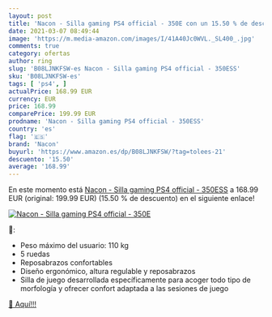 ```yaml
---
layout: post
title: 'Nacon - Silla gaming PS4 official - 350E con un 15.50 % de descuento'
date: 2021-03-07 08:49:44
image: 'https://m.media-amazon.com/images/I/41A40Jc0WVL._SL400_.jpg'
comments: true
category: ofertas
author: ring
slug: 'B08LJNKFSW-es Nacon - Silla gaming PS4 official - 350ESS'
sku: 'B08LJNKFSW-es'
tags: [ 'ps4', ]
actualPrice: 168.99 EUR
currency: EUR
price: 168.99
comparePrice: 199.99 EUR
prodname: 'Nacon - Silla gaming PS4 official - 350ESS'
country: 'es'
flag: '🇪🇸'
brand: 'Nacon'
buyurl: 'https://www.amazon.es/dp/B08LJNKFSW/?tag=tolees-21'
descuento: '15.50'
average: '168.99'
---
```


En este momento está [Nacon - Silla gaming PS4 official - 350ESS](https://www.amazon.es/dp/B08LJNKFSW/?tag=tolees-21) a 168.99 EUR (original: 199.99 EUR) (15.50 %  de descuento) en el siguiente enlace!

[![Nacon - Silla gaming PS4 official - 350E](https://m.media-amazon.com/images/I/41A40Jc0WVL._SL400_.jpg)](https://www.amazon.es/dp/B08LJNKFSW/?tag=tolees-21)

🔎:

- Peso máximo del usuario: 110 kg
- 5 ruedas
- Reposabrazos confortables
- Diseño ergonómico, altura regulable y reposabrazos
- Silla de juego desarrollada específicamente para acoger todo tipo de morfología y ofrecer confort adaptada a las sesiones de juego

[🛒 Aquí!!!](https://www.amazon.es/dp/B08LJNKFSW/?tag=tolees-21)
